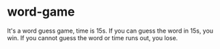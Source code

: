 # word-game

It's a word guess game, time is 15s. If you can guess the word in 15s, you win. If you cannot guess the word or time runs out, you lose.
